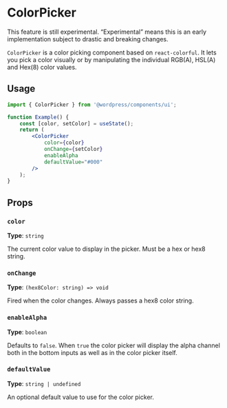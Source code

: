 # ColorPicker

<div class="callout callout-alert">
This feature is still experimental. “Experimental” means this is an early implementation subject to drastic and breaking changes.
</div>

`ColorPicker` is a color picking component based on `react-colorful`. It lets you pick a color visually or by manipulating the individual RGB(A), HSL(A) and Hex(8) color values.

## Usage

```jsx
import { ColorPicker } from '@wordpress/components/ui';

function Example() {
	const [color, setColor] = useState();
	return (
		<ColorPicker
			color={color}
			onChange={setColor}
			enableAlpha
			defaultValue="#000"
		/>
	);
}
```

## Props

### `color`

**Type**: `string`

The current color value to display in the picker. Must be a hex or hex8 string.

### `onChange`

**Type**: `(hex8Color: string) => void`

Fired when the color changes. Always passes a hex8 color string.

### `enableAlpha`

**Type**: `boolean`

Defaults to `false`. When `true` the color picker will display the alpha channel both in the bottom inputs as well as in the color picker itself.

### `defaultValue`

**Type**: `string | undefined`

An optional default value to use for the color picker.
